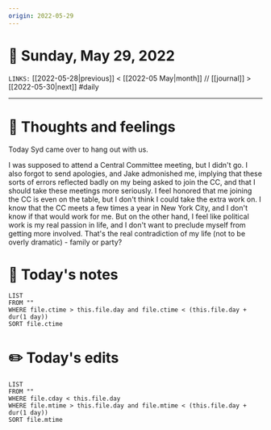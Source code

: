 ```yaml
---
origin: 2022-05-29
---
```

# 📅 Sunday, May 29, 2022
`LINKS:` [[2022-05-28|previous]] < [[2022-05 May|month]] // [[journal]] > [[2022-05-30|next]] 
#daily

---
# 💭 Thoughts and feelings
Today Syd came over to hang out with us. 

I was supposed to attend a Central Committee meeting, but I didn't go. I also forgot to send apologies, and Jake admonished me, implying that these sorts of errors reflected badly on my being asked to join the CC, and that I should take these meetings more seriously. I feel honored that me joining the CC is even on the table, but I don't think I could take the extra work on. I know that the CC meets a few times a year in New York City, and I don't know if that would work for me. But on the other hand, I feel like political work is my real passion in life, and I don't want to preclude myself from getting more involved. That's the real contradiction of my life (not to be overly dramatic) - family or party? 

# 📝 Today's notes
```dataview
LIST 
FROM ""
WHERE file.ctime > this.file.day and file.ctime < (this.file.day + dur(1 day))
SORT file.ctime
```
# ✏️ Today's edits
```dataview
LIST
FROM ""
WHERE file.cday < this.file.day
WHERE file.mtime > this.file.day and file.mtime < (this.file.day + dur(1 day))
SORT file.mtime
```